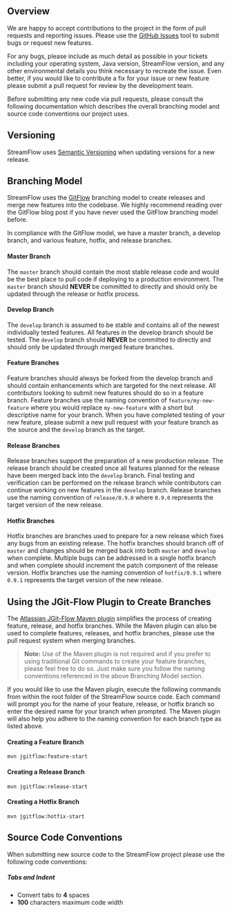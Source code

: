 ## Overview
We are happy to accept contributions to the project in the form of pull requests and reporting issues.  Please use the [GitHub Issues](https://github.com/lmco/streamflow/issues) tool to submit bugs or request new features.  

For any bugs, please include as much detail as possible in your tickets including your operating system, Java version, StreamFlow version, and any other environmental details you think necessary to recreate the issue.  Even better, if you would like to contribute a fix for your issue or new feature please submit a pull request for review by the development team.

Before submitting any new code via pull requests, please consult the following documentation which describes the overall branching model and source code conventions our project uses.


## Versioning
StreamFlow uses [Semantic Versioning](http://semver.org/) when updating versions for a new release.


## Branching Model
StreamFlow uses the [GitFlow](http://nvie.com/posts/a-successful-git-branching-model/) branching model to create releases and merge new features into the codebase.  We highly recommend reading over the GitFlow blog post if you have never used the GitFlow branching model before.

In compliance with the GitFlow model, we have a master branch, a develop branch, and various feature, hotfix, and release branches.   

#### Master Branch
The `master` branch should contain the most stable release code and would be the best place to pull code if deploying to a production environment.  The `master` branch should **NEVER** be committed to directly and should only be updated through the release or hotfix process.

#### Develop Branch
The `develop` branch is assumed to be stable and contains all of the newest individually tested features.  All features in the develop branch should be tested.  The `develop` branch should **NEVER** be committed to directly and should only be updated through merged feature branches.

#### Feature Branches
Feature branches should always be forked from the develop branch and should contain enhancements which are targeted for the next release.  All contributors looking to submit new features should do so in a feature branch.  Feature branches use the naming convention of `feature/my-new-feature` where you would replace `my-new-feature` with a short but descriptive name for your branch.  When you have completed testing of your new feature, please submit a new pull request with your feature branch as the source and the `develop` branch as the target.

#### Release Branches
Release branches support the preparation of a new production release.  The release branch should be created once all features planned for the release have been merged back into the `develop` branch.  Final testing and verification can be performed on the release branch while contributors can continue working on new features in the `develop` branch.  Release branches use the naming convention of `release/0.9.0` where `0.9.0` represents the target version of the new release.

#### Hotfix Branches
Hotfix branches are branches used to prepare for a new release which fixes any bugs from an existing release.  The hotfix branches should branch off of `master` and changes should be merged back into both `master` and `develop` when complete.  Multiple bugs can be addressed in a single hotfix branch and when complete should increment the patch component of the release version.  Hotfix branches use the naming convention of `hotfix/0.9.1` where `0.9.1` represents the target version of the new release.


## Using the JGit-Flow Plugin to Create Branches
The [Atlassian JGit-Flow Maven plugin](https://bitbucket.org/atlassian/jgit-flow) simplifies the process of creating feature, release, and hotfix branches.  While the Maven plugin can also be used to complete features, releases, and hotfix branches, please use the pull request system when merging branches. 

> **Note:** Use of the Maven plugin is not required and if you prefer to using traditional Git commands to create your feature branches, please feel free to do so.  Just make sure you follow the naming conventions referenced in the above Branching Model section. 

If you would like to use the Maven plugin, execute the following commands from within the root folder of the StreamFlow source code.  Each command will prompt you for the name of your feature, release, or hotfix branch so enter the desired name for your branch when prompted.  The Maven plugin will also help you adhere to the naming convention for each branch type as listed above.

#### Creating a Feature Branch

    mvn jgitflow:feature-start

#### Creating a Release Branch

    mvn jgitflow:release-start

#### Creating a Hotfix Branch

    mvn jgitflow:hotfix-start


## Source Code Conventions

When submitting new source code to the StreamFlow project please use the following code conventions:

##### Tabs and Indent
* Convert tabs to **4** spaces
* **100** characters maximum code width
